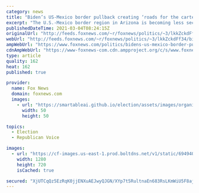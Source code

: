 ```yaml
---
category: news
title: "Biden’s US-Mexico border pullback creating ‘roads for the cartels,’ Arizona sheriff says: report"
excerpt: "The U.S.-Mexico border region in Arizona is becoming less secure since President Biden took office, a sheriff is alleging, according to a report."
publishedDateTime: 2021-03-04T08:24:15Z
originalUrl: "http://feeds.foxnews.com/~r/foxnews/politics/~3/lkkZckdFf34/bidens-us-mexico-border-pullback-creating-roads-for-the-cartels-arizona-sheriff-says-report"
webUrl: "http://feeds.foxnews.com/~r/foxnews/politics/~3/lkkZckdFf34/bidens-us-mexico-border-pullback-creating-roads-for-the-cartels-arizona-sheriff-says-report"
ampWebUrl: "https://www.foxnews.com/politics/bidens-us-mexico-border-pullback-creating-roads-for-the-cartels-arizona-sheriff-says-report.amp"
cdnAmpWebUrl: "https://www-foxnews-com.cdn.ampproject.org/c/s/www.foxnews.com/politics/bidens-us-mexico-border-pullback-creating-roads-for-the-cartels-arizona-sheriff-says-report.amp"
type: article
quality: 162
heat: 162
published: true

provider:
  name: Fox News
  domain: foxnews.com
  images:
    - url: "https://smartableai.github.io/election/assets/images/organizations/foxnews.com-50x50.jpg"
      width: 50
      height: 50

topics:
  - Election
  - Republican Voice

images:
  - url: "https://cf-images.us-east-1.prod.boltdns.net/v1/static/694940094001/393abe21-ee23-4eab-94db-2094b7296c74/7df572df-2db6-487c-a85e-16ff67f07932/1280x720/match/image.jpg"
    width: 1280
    height: 720
    isCached: true

secured: "XjUTCqQz5EzRqK0jjENXuAEJwyQJGN/XYp7t5RultnaEn683RsLKmWiU5F8aj01r5WQ+wXiWcwF9lY58YLJeUQUeO3MgzcYYjV0Ba4Nzy+xB3zntPVk9ZHKof30WYGnsoGlxPgf00EyrB5qycR1KhTQnCEhg8IRcn/9TyCZTNK9uYr+U2eYVyB5HlpCDNLe3Ry8m3FjZ8u+z8lCMKzneSydrLlflqyMkO6RQ90xEvJoluEfnjAJHjaWGiW63RoQjwqIEGEHsy3j0jHjAne9Yrg0Z6cdoeeofPhpmsCthCaK1EiMto05z8A/rrn5d9awsP5Lol+X86K/AD0WlOmwZCEaT45efhS+o4+zKoHabMnc=;nzmJ6Wo+U9zN3uuPiUs/EQ=="
---
```


